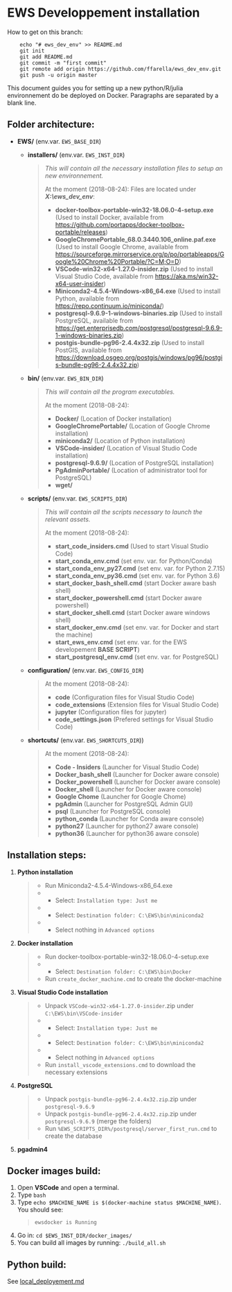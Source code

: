 EWS Developpement installation
============

How to get on this branch:
```
    echo "# ews_dev_env" >> README.md
    git init
    git add README.md
    git commit -m "first commit"
    git remote add origin https://github.com/ffarella/ews_dev_env.git
    git push -u origin master
```


This document guides you for setting up a new python/R/julia environnement do be deployed on Docker.
Paragraphs are separated by a blank line.

Folder architecture:
------------
* **EWS/** (env.var. `EWS_BASE_DIR`)
    * **installers/** (env.var. `EWS_INST_DIR`)
        > *This will contain all the necessary installation files to setup an new environnement.*
        >
        > At the moment (2018-08-24):
        > Files are located under ***X:\ews_dev_env***:
        > * **docker-toolbox-portable-win32-18.06.0-4-setup.exe**   (Used to install Docker, available from https://github.com/portapps/docker-toolbox-portable/releases)
        > * **GoogleChromePortable_68.0.3440.106_online.paf.exe**   (Used to install Google Chrome, available from https://sourceforge.mirrorservice.org/p/po/portableapps/Google%20Chrome%20Portable/?C=M;O=D)
        > * **VSCode-win32-x64-1.27.0-insider.zip**   (Used to install Visual Studio Code, available from https://aka.ms/win32-x64-user-insider)
        > * **Miniconda2-4.5.4-Windows-x86_64.exe**   (Used to install Python, available from https://repo.continuum.io/miniconda/)        
        > * **postgresql-9.6.9-1-windows-binaries.zip**   (Used to install PostgreSQL, available from  https://get.enterprisedb.com/postgresql/postgresql-9.6.9-1-windows-binaries.zip)
        > * **postgis-bundle-pg96-2.4.4x32.zip**   (Used to install PostGIS, available from https://download.osgeo.org/postgis/windows/pg96/postgis-bundle-pg96-2.4.4x32.zip)
    * **bin/** (env.var. `EWS_BIN_DIR`)
        > *This will contain all the program executables.*
        >
        > At the moment (2018-08-24):
        > * **Docker/**   (Location of Docker installation)
        > * **GoogleChromePortable/**   (Location of Google Chrome installation)
        > * **miniconda2/**   (Location of Python installation)
        > * **VSCode-insider/**   (Location of Visual Studio Code installation)
        > * **postgresql-9.6.9/**   (Location of PostgreSQL installation)
        > * **PgAdminPortable/**   (Location of administrator tool for PostgreSQL)
        > * **wget/**  
    * **scripts/** (env.var. `EWS_SCRIPTS_DIR`)
        > *This will contain all the scripts necessary to launch the relevant assets.*
        >
        > At the moment (2018-08-24):
        > * **start_code_insiders.cmd**   (Used to start Visual Studio Code)
        > * **start_conda_env.cmd**   (set env. var. for Python/Conda)     
        > * **start_conda_env_py27.cmd**   (set env. var. for Python 2.7.15)    
        > * **start_conda_env_py36.cmd**   (set env. var. for Python 3.6)      
        > * **start_docker_bash_shell.cmd**   (start Docker aware bash shell)
        > * **start_docker_powershell.cmd**   (start Docker aware powershell)
        > * **start_docker_shell.cmd**   (start Docker aware windows shell)
        > * **start_docker_env.cmd**  (set env. var. for Docker and start the machine)
        > * **start_ews_env.cmd**   (set env. var. for the EWS developement **BASE SCRIPT**)
        > * **start_postgresql_env.cmd**   (set env. var. for PostgreSQL)
    * **configuration/** (env.var. `EWS_CONFIG_DIR`)
        >
        > At the moment (2018-08-24):
        > * **code**   (Configuration files for Visual Studio Code)  
        > * **code_extensions**   (Extension files for Visual Studio Code)  
        > * **jupyter**   (Configuration files for jupyter)  
        > * **code_settings.json**   (Prefered settings for Visual Studio Code)    

        
    * **shortcuts/** (env.var. `EWS_SHORTCUTS_DIR`))
        >
        > At the moment (2018-08-24):
        > * **Code - Insiders**   (Launcher for Visual Studio Code)  
        > * **Docker_bash_shell**   (Launcher for Docker aware console)  
        > * **Docker_powershell**   (Launcher for Docker aware console) 
        > * **Docker_shell**   (Launcher for Docker aware console) 
        > * **Google Chome**   (Launcher for Google Chome) 
        > * **pgAdmin**   (Launcher for PostgreSQL Admin GUI) 
        > * **psql**   (Launcher for PostgreSQL console) 
        > * **python_conda**   (Launcher for Conda aware console) 
        > * **python27**   (Launcher for python27 aware console) 
        > * **python36**   (Launcher for python36 aware console) 


Installation steps:
------------
1. **Python installation**
    > * Run Miniconda2-4.5.4-Windows-x86_64.exe
    > * * Select: `Installation type: Just me`
    > * * Select: `Destination folder: C:\EWS\bin\miniconda2`
    > * * Select nothing in `Advanced options`
2. **Docker installation**
    > * Run docker-toolbox-portable-win32-18.06.0-4-setup.exe
    > * * Select: `Destination folder: C:\EWS\bin\Docker`
    > * Run `create_docker_machine.cmd` to create the docker-machine
3. **Visual Studio Code installation**
    > * Unpack `VSCode-win32-x64-1.27.0-insider`.zip under `C:\EWS\bin\VSCode-insider`
    > * * Select: `Installation type: Just me`
    > * * Select: `Destination folder: C:\EWS\bin\miniconda2`
    > * * Select nothing in `Advanced options`
    > * Run `install_vscode_extensions.cmd` to download the necessary extensions
4. **PostgreSQL**
    > * Unpack `postgis-bundle-pg96-2.4.4x32.zip`.zip under `postgresql-9.6.9`
    > * Unpack `postgis-bundle-pg96-2.4.4x32.zip`.zip under `postgresql-9.6.9` (merge the folders)
    > * Run `%EWS_SCRIPTS_DIR%/postgresql/server_first_run.cmd` to create the database
5. **pgadmin4**
    



Docker images build:
------------

1. Open **VSCode** and open a terminal.
2. Type `bash`
3. Type `echo $MACHINE_NAME is $(docker-machine status $MACHINE_NAME)`. You should see: 
    > `ewsdocker is Running`
4. Go in: `cd $EWS_INST_DIR/docker_images/`
5. You can build all images by running: `./build_all.sh`



Python build:
------------

See [local_deployement.md](./local_deployement.md)